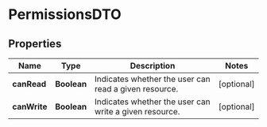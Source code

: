 # PermissionsDTO

## Properties
Name | Type | Description | Notes
------------ | ------------- | ------------- | -------------
**canRead** | **Boolean** | Indicates whether the user can read a given resource. |  [optional]
**canWrite** | **Boolean** | Indicates whether the user can write a given resource. |  [optional]
